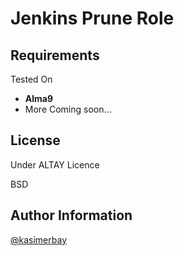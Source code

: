 Jenkins Prune Role
=========


Requirements
------------

Tested On 
* **Alma9**
* More Coming soon...


License
-------

Under ALTAY Licence


BSD

Author Information
------------------

[@kasimerbay](https://kasimerbay.github.io)
